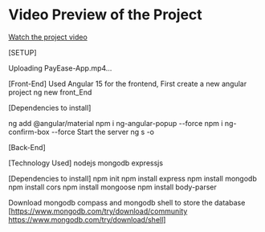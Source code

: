 # Video Preview of the Project

[Watch the project video](https://raw.githubusercontent.com/Abishek-49/PayEase-App-MEAN-Stack.git/FrontEnd/PayEase-App/src/assets/PayEase-App.mp4)



[SETUP]


Uploading PayEase-App.mp4…


[Front-End]
Used Angular 15 for the frontend, First create a new angular project ng new front_End

[Dependencies to install]

ng add @angular/material
npm i ng-angular-popup --force
npm i ng-confirm-box --force
Start the server ng s -o

[Back-End]

[Technology Used]
nodejs
mongodb
expressjs

[Dependencies to install]
npm init
npm install express 
npm install mongodb
npm install cors
npm install mongoose
npm install body-parser

Download mongodb compass and mongodb shell to store the database 
[https://www.mongodb.com/try/download/community https://www.mongodb.com/try/download/shell]
